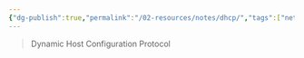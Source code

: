```yaml
---
{"dg-publish":true,"permalink":"/02-resources/notes/dhcp/","tags":["netzwerk","netzwerk/protocol"],"noteIcon":""}
---
```


> Dynamic Host Configuration Protocol